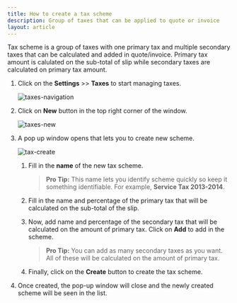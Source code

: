 ```yaml
---
title: How to create a tax scheme
description: Group of taxes that can be applied to quote or invoice
layout: article
---
```

Tax scheme is a group of taxes with one primary tax and multiple secondary taxes that can be calculated and added in quote/invoice. Primary tax amount is calulated on the sub-total of slip while secondary taxes are calculated on primary tax amount.

1. Click on the **Settings** >> **Taxes** to start managing taxes.

	![taxes-navigation]({{site.url}}/images/navigation/settings.png)

2. Click on **New** button in the top right corner of the window.

	![taxes-new]({{site.url}}/images/taxes/filter-new.png)

3. A pop up window opens that lets you to create new scheme.

	![tax-create]({{site.url}}/images/taxes/new-modal.png)

	1. Fill in the **name** of the new tax scheme.

		> **Pro Tip:** This name lets you identify scheme quickly so keep it something identifiable. For example, **Service Tax 2013-2014**.

	2. Fill in the name and percentage of the primary tax that will be calculated on the sub-total of the slip.

	3. Now, add name and percentage of the secondary tax that will be calculated on the amount of primary tax. Click on **Add** to add in the scheme.

		> **Pro Tip:** You can add as many secondary taxes as you want. All of these will be calculated on the amount of primary tax.

	4. Finally, click on the **Create** button to create the tax scheme.

4. Once created, the pop-up window will close and the newly created scheme will be seen in the list.